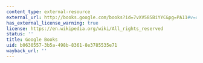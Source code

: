```yaml
---
content_type: external-resource
external_url: http://books.google.com/books?id=7vXV585BiYYC&pg=PA11#v=onepage
has_external_license_warning: true
license: https://en.wikipedia.org/wiki/All_rights_reserved
status: ''
title: Google Books
uid: b0630557-3b5a-498b-8361-8e3785535e71
wayback_url: ''
---
```

